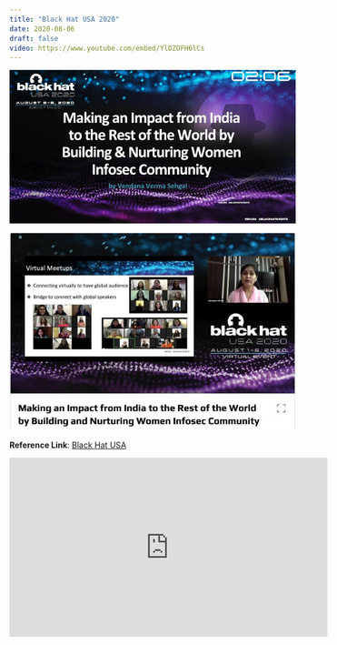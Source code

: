 ```yaml
---
title: "Black Hat USA 2020"
date: 2020-08-06
draft: false
video: https://www.youtube.com/embed/YlDZOFH6lCs
---
```


![blackhat2020](/images/blackhat.png)

![blackhat2020](/images/blackhat_2.jpeg)


**Reference Link**: [Black Hat USA](https://www.blackhat.com/us-20/briefings/schedule/index.html#making-an-impact-from-india-to-the-rest-of-the-world-by-building-and-nurturing-women-infosec-community-19663) 



<iframe width="560" height="315" src="https://www.youtube.com/embed/YlDZOFH6lCs" frameborder="0" allow="accelerometer; autoplay; clipboard-write; encrypted-media; gyroscope; picture-in-picture" allowfullscreen></iframe>




